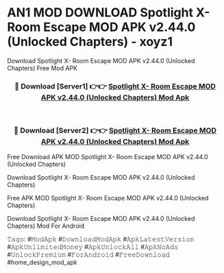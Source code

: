 # AN1 MOD DOWNLOAD Spotlight X- Room Escape MOD APK v2.44.0 (Unlocked Chapters) - xoyz1
Download Spotlight X- Room Escape MOD APK v2.44.0 (Unlocked Chapters) Free Mod APK

<div align="center">
<h3>🔴 Download [Server1] 👉👉 <a href="https://apk-comot.site?title=Spotlight_X-_Room_Escape_MOD_APK_v2.44.0_(Unlocked_Chapters)">Spotlight X- Room Escape MOD APK v2.44.0 (Unlocked Chapters) Mod Apk</a></h3><br>

<h3>🔴 Download [Server2] 👉👉 <a href="https://apk-comot.site?title=Spotlight_X-_Room_Escape_MOD_APK_v2.44.0_(Unlocked_Chapters)">Spotlight X- Room Escape MOD APK v2.44.0 (Unlocked Chapters) Mod Apk</a></h3>
</div>


Free Download APK MOD Spotlight X- Room Escape MOD APK v2.44.0 (Unlocked Chapters)

Download Spotlight X- Room Escape MOD APK v2.44.0 (Unlocked Chapters) 

Free APK MOD Spotlight X- Room Escape MOD APK v2.44.0 (Unlocked Chapters) 

Download Spotlight X- Room Escape MOD APK v2.44.0 (Unlocked Chapters) Mod For Android

𝚃𝚊𝚐𝚜: #𝙼𝚘𝚍𝙰𝚙𝚔 #𝙳𝚘𝚠𝚗𝚕𝚘𝚊𝚍𝙼𝚘𝚍𝙰𝚙𝚔 #𝙰𝚙𝚔𝙻𝚊𝚝𝚎𝚜𝚝𝚅𝚎𝚛𝚜𝚒𝚘𝚗 #𝙰𝚙𝚔𝚄𝚗𝚕𝚒𝚖𝚒𝚝𝚎𝚍𝙼𝚘𝚗𝚎𝚢 #𝙰𝚙𝚔𝚄𝚗𝚕𝚘𝚌𝚔𝙰𝚕𝚕 #𝙰𝚙𝚔𝙽𝚘𝙰𝚍𝚜 #𝚄𝚗𝚕𝚘𝚌𝚔𝙿𝚛𝚎𝚖𝚒𝚞𝚖 #𝙵𝚘𝚛𝙰𝚗𝚍𝚛𝚘𝚒𝚍 #𝙵𝚛𝚎𝚎𝙳𝚘𝚠𝚗𝚕𝚘𝚊𝚍 #home_design_mod_apk